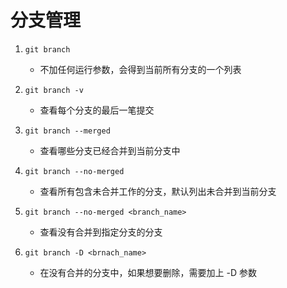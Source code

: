 # 分支管理

1. `git branch`
    - 不加任何运行参数，会得到当前所有分支的一个列表

2. `git branch -v`
    - 查看每个分支的最后一笔提交

3. `git branch --merged`
    - 查看哪些分支已经合并到当前分支中

4. `git branch --no-merged`
    - 查看所有包含未合并工作的分支，默认列出未合并到当前分支

5. `git branch --no-merged <branch_name>`
    - 查看没有合并到指定分支的分支

6. `git branch -D <brnach_name>`
    - 在没有合并的分支中，如果想要删除，需要加上 -D 参数
